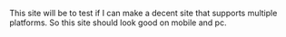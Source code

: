 This site will be to test if I can make a decent site that supports multiple platforms. So this site should look good on mobile and pc.

